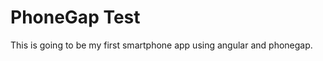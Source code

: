 PhoneGap Test
=============

This is going to be my first smartphone app using angular and phonegap.
